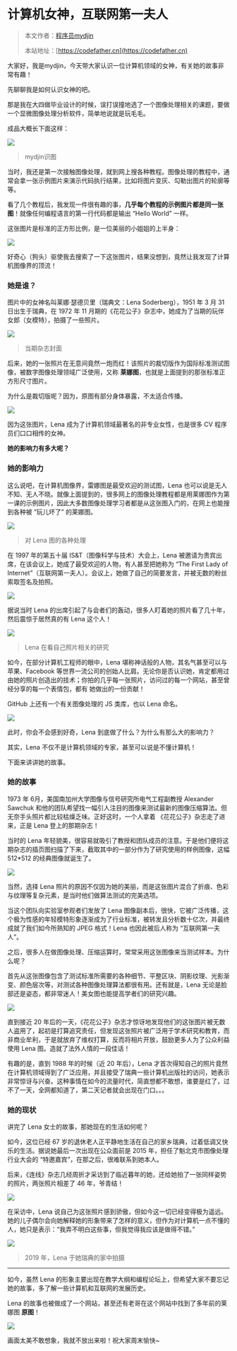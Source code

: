 # 计算机女神，互联网第一夫人

> 本文作者：[程序员mydjin](https://yuyuanweb.feishu.cn/wiki/Abldw5WkjidySxkKxU2cQdAtnah)
>
> 本站地址：[https://codefather.cn](https://codefather.cn)

大家好，我是mydjin，今天带大家认识一位计算机领域的女神，有关她的故事非常有趣！

先聊聊我是如何认识女神的吧。

那是我在大四做毕业设计的时候，误打误撞地选了一个图像处理相关的课题，要做一个显微图像处理分析软件，简单地说就是玩毛毛。

成品大概长下面这样：

![](https://pic.yupi.icu/5563/202311091215982.png)

> mydjin识图

当时，我还是第一次接触图像处理，就到网上搜各种教程。图像处理的教程中，通常会拿一张示例图片来演示代码执行结果，比如将图片变灰、勾勒出图片的轮廓等等。

看了几个教程后，我发现一件很有趣的事，**几乎每个教程的示例图片都是同一张图**！就像任何编程语言的第一行代码都是输出 “Hello World” 一样。

这张图片是标准的正方形比例，是一位美丽的小姐姐的上半身：

![](https://pic.yupi.icu/5563/202311091215567.jpeg)

好奇心（狗头）驱使我去搜索了一下这张图片，结果没想到，竟然让我发现了计算机图像界的顶流！

### 她是谁？

图片中的女神名叫莱娜·瑟德贝里（瑞典文：Lena Soderberg），1951 年 3 月 31 日出生于瑞典，在 1972 年 11 月期的《花花公子》杂志中，她成为了当期的玩伴女郎（女模特），拍摄了一些照片。

![](https://pic.yupi.icu/5563/202311091215503.jpeg)

> 当期杂志封面

后来，她的一张照片在无意间竟然一炮而红！该照片的裁切版作为国际标准测试图像，被数字图像处理领域广泛使用，又称 **莱娜图**，也就是上面提到的那张标准正方形尺寸图片。

为什么是裁切版呢？因为，原图有部分身体暴露，不太适合传播。

![](https://pic.yupi.icu/5563/202311091215707.png)

因为这张图片，Lena 成为了计算机领域最著名的非专业女性，也是很多 CV 程序员们口口相传的女神。

**她的影响力有多大呢？**

### 她的影响力

这么说吧，在计算机图像界，雷娜图是最受欢迎的测试图，Lena 也可以说是无人不知、无人不晓。就像上面提到的，很多网上的图像处理教程都是用莱娜图作为第一课的示例图片，因此大多数图像处理学习者都是从这张图入门的，在网上也能搜到各种被 “玩儿坏了” 的莱娜图。

![](https://pic.yupi.icu/5563/202311091215472.jpeg)

> 对 Lena 图的各种处理

在 1997 年的第五十届 IS&T（图像科学与技术）大会上，Lena 被邀请为贵宾出席，在该会议上，她成了最受欢迎的人物，有人甚至把她称为 “The First Lady of Internet”（互联网第一夫人）。会议上，她做了自己的简要发言，并被无数的粉丝索取签名及拍照。

![](https://pic.yupi.icu/5563/202311091215514.jpeg)

据说当时 Lena 的出席引起了与会者们的轰动，很多人盯着她的照片看了几十年，然后震惊于居然真的有 Lena 这个人！

![](https://pic.yupi.icu/5563/202311091215091.jpeg)

> Lena 在看自己照片相关的研究

如今，在部分计算机工程师的眼中，Lena 堪称神话般的人物，其名气甚至可以与苹果、Facebook 等世界一流公司的创始人比肩。无论你是否认识她，肯定都用过由她的照片创造出的技术；你拍的几乎每一张照片，访问过的每一个网站，甚至曾经分享的每一个表情包，都有 她做出的一份贡献！

GitHub 上还有一个有关图像处理的 JS 类库，也以 Lena 命名。

![](https://pic.yupi.icu/5563/202311091215877.gif)

此时，你会不会感到好奇，Lena 到底做了什么？为什么有那么大的影响力？

其实，Lena 不仅不是计算机领域的专家，甚至可以说是不懂计算机！

下面来讲讲她的故事。

### 她的故事

1973 年 6月，美国南加州大学图像与信号研究所电气工程副教授 Alexander Sawchuk 和他的团队希望找一幅引人注目的图像来测试最新的图像压缩算法。但无奈手头照片都比较枯燥乏味。正好这时，一个人拿着 《花花公子》杂志走了进来，正是 Lena 登上的那期杂志！

当时的 Lena 年轻貌美，很容易就吸引了教授和团队成员的注意。于是他们便将这期杂志的插页图扫描了下来，截取其中的一部分作为了研究使用的样例图像，这幅 512*512 的经典图像就诞生了。

![](https://pic.yupi.icu/5563/202311091215725.png)

当然，选择 Lena 照片的原因不仅因为她的美丽，而是这张图片混合了折痕、色彩与纹理等复杂元素，是当时他们做算法测试的完美选项。

当这个团队向实验室参观者们发放了 Lena 图像副本后，很快，它被广泛传播，这个极为性感的年轻模特形象逐渐成为了行业标准，被转发且分析数十亿次，并最终成就了我们如今所熟知的 JPEG 格式！Lena 也因此被后人称为 “互联网第一夫人”。

之后，很多人在做图像处理、压缩运算时，常常采用这张图像来当测试样本。为什么呢？

首先从这张图像包含了测试标准所需要的各种细节、平整区块、阴影纹理、光影渐变、颜色层次等，对测试各种图像处理算法都很有用。还有就是，Lena 无论是脸部还是姿态，都非常迷人！美女图也能提高学者们的研究兴趣。

![](https://pic.yupi.icu/5563/202311091215209.jpeg)

直到接近 20 年后的一天，《花花公子》杂志才惊讶地发现他们的这张图片被无数人盗用了，起初是打算追究责任，但发现这张照片被广泛用于学术研究和教育，而非商业牟利，于是就放弃了维权打算，反而将相片开放，鼓励更多人为了公众利益使用 Lena 图。造就了法外人情的一段佳话！

有趣的是，直到 1988 年的时候（近 20 年后），Lena 才首次得知自己的照片竟然在计算机领域得到了广泛应用，并且接受了瑞典一些计算机出版社的访问，她表示非常惊讶与兴奋。这种事情在如今的流量时代，简直想都不敢想，谁要是红了，过不了一天，全网都知道了，第二天记者就会出现在门口。。。

### 她的现状

讲完了 Lena 女士的故事，那她现在的生活如何呢？

如今，这位已经 67 岁的退休老人正平静地生活在自己的家乡瑞典，过着低调又快乐的生活。据说她最后一次出现在公众面前是 2015 年，担任了魁北克市图像处理行业大会的 “特邀嘉宾”，在那之后，很难联系到她本人。

后来，《连线》杂志几经周折才采访到了临近暮年的她，还给她拍了一张同样姿势的照片，两张照片相差了 46 年，爷青结！

![](https://pic.yupi.icu/5563/202311091215616.jpeg)

在采访中，Lena 说自己为这张照片感到骄傲，但如今这一切已经变得极为遥远。她的儿子偶尔会向她解释她的形象带来了怎样的意义，但作为对计算机一点不懂的人，她只是表示：“我弄不明白这些事，但我觉得我应该是做得不错。”

![](https://pic.yupi.icu/5563/202311091215667.jpeg)

> 2019 年，Lena 于她瑞典的家中拍摄

------

如今，虽然 Lena 的形象主要出现在教学大纲和编程论坛上，但希望大家不要忘记她的故事，多了解一些计算机和互联网的发展历史。

Lena 的故事也被做成了一个网站，甚至还有老哥在这个网站中找到了多年前的莱娜图 **原图**！

![](https://pic.yupi.icu/5563/202311091215763.png)

画面太美不敢想象，我就不放出来啦！祝大家周末愉快~